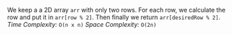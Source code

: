 We keep a a 2D array `arr` with only two rows. For each row, we calculate the row and put it in `arr[row % 2]`. Then finally we return `arr[desiredRow % 2]`.
*Time Complexity:* `O(n x n)`
*Space Complexity:* `O(2n)`